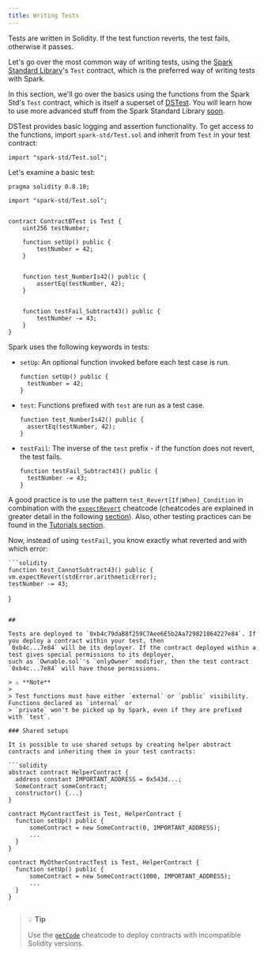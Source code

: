 ```yaml
---
title: Writing Tests
---
```


Tests are written in Solidity. If the test function reverts, the test fails, otherwise it passes.

Let's go over the most common way of writing tests, using the [Spark Standard Library](https://github.com/foxar-rs/spark-std)'s `Test` contract, which is the preferred way of writing tests with Spark.

In this section, we'll go over the basics using the functions from the Spark Std's `Test` contract, which is itself a superset of [DSTest](https://github.com/dapphub/ds-test). You will learn how to use more advanced stuff from the Spark Standard Library [soon](./spark-std.md).

DSTest provides basic logging and assertion functionality. To get access to the functions, import `spark-std/Test.sol` and inherit from `Test` in your test contract:

```solidity
import "spark-std/Test.sol";
```

Let's examine a basic test:

```solidity
pragma solidity 0.8.10;

import "spark-std/Test.sol";


contract ContractBTest is Test {
    uint256 testNumber;

    function setUp() public {
        testNumber = 42;
    }


    function test_NumberIs42() public {
        assertEq(testNumber, 42);
    }


    function testFail_Subtract43() public {
        testNumber -= 43;
    }
}
```

Spark uses the following keywords in tests:

- `setUp`: An optional function invoked before each test case is run.

  ```solidity
  function setUp() public {
    testNumber = 42;
  }
  ```

- `test`: Functions prefixed with `test` are run as a test case.

  ```solidity
  function test_NumberIs42() public {
    assertEq(testNumber, 42);
  }
  ```

- `testFail`: The inverse of the `test` prefix - if the function does not revert, the test fails.

  ```solidity
  function testFail_Subtract43() public {
    testNumber -= 43;
  }
  ```

A good practice is to use the pattern `test_Revert[If|When]_Condition` in combination with the [`expectRevert`](../reference/cheatcodes/expect-revert.md) cheatcode (cheatcodes are explained in greater detail in the following [section](./cheatcodes.md)). Also, other testing practices can be found in the [Tutorials section](../tutorials/best-practices.md).

Now, instead of using `testFail`, you know exactly what reverted and with which error:

    ```solidity
    function test_CannotSubtract43() public {
    vm.expectRevert(stdError.arithmeticError);
    testNumber -= 43;

}

````

##

Tests are deployed to `0xb4c79daB8f259C7Aee6E5b2Aa729821864227e84`. If you deploy a contract within your test, then
`0xb4c...7e84` will be its deployer. If the contract deployed within a test gives special permissions to its deployer,
such as `Ownable.sol`'s `onlyOwner` modifier, then the test contract `0xb4c...7e84` will have those permissions.

> ⚠️ **Note**
>
> Test functions must have either `external` or `public` visibility. Functions declared as `internal` or
> `private` won't be picked up by Spark, even if they are prefixed with `test`.

### Shared setups

It is possible to use shared setups by creating helper abstract contracts and inheriting them in your test contracts:

```solidity
abstract contract HelperContract {
  address constant IMPORTANT_ADDRESS = 0x543d...;
  SomeContract someContract;
  constructor() {...}
}

contract MyContractTest is Test, HelperContract {
  function setUp() public {
      someContract = new SomeContract(0, IMPORTANT_ADDRESS);
      ...
  }
}

contract MyOtherContractTest is Test, HelperContract {
  function setUp() public {
      someContract = new SomeContract(1000, IMPORTANT_ADDRESS);
      ...
  }
}
````

##

> 💡 **Tip**
>
> Use the [`getCode`](../reference/cheatcodes/get-code.md) cheatcode to deploy contracts with incompatible Solidity versions.
